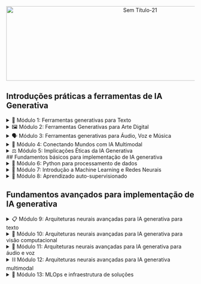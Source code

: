 <div align="center">

<img width="700" height="200" alt="Sem Título-21" src="https://github.com/user-attachments/assets/fdd62f2d-ec6f-4466-bf7e-53da3d927da2" />

</div>

## Introduções práticas a ferramentas de IA Generativa  

<details>
 <summary> 📝 Módulo 1: Ferramentas generativas para Texto </summary>

- [Tutoria 1 (14/05/2025) - Introdução à geração de texto com modelos de linguagem](https://github.com/brunamota/Esp-AKCIT/blob/main/Slides/M1%20-%20Introdu%C3%A7%C3%A3o%20%C3%A0%20gera%C3%A7%C3%A3o%20de%20texto%20com%20modelos%20de%20linguagem_compressed.pdf)

- [Tutoria 2 (21/05/2025) - Automação estratégica para rotinas coorporaativas](https://github.com/brunamota/Esp-AKCIT/blob/main/Slides/M1%20-%20Automa%C3%A7%C3%A3o%20estrat%C3%A9gica%20para%20rotinas%20coorporativa_compressed.pdf)
</details>

<details>
 <summary> 🖼️ Módulo 2: Ferramentas Generativas para Arte Digital </summary>

- [Tutoria 3 (28/05/2025) - Ferramentas para geração de imagem digital](https://github.com/brunamota/Esp-AKCIT/blob/main/Slides/M2%20-%20Ferramentas%20para%20gera%C3%A7%C3%A3o%20de%20imagem%20digital_compressed.pdf)
- [Tutoria 4 (04/06/2025) - Engenharia de Prompts para criação de arte digita](https://github.com/brunamota/Esp-AKCIT/blob/main/Slides/M2%20-%20Engenharia%20de%20Prompts%20para%20cria%C3%A7%C3%A3o%20de%20arte%20digital_compressed.pdf)
</details>

<details>
 <summary> 🗣️ Módulo 3: Ferramentas generativas para Áudio, Voz e Música </summary>

- [Tutoria 5 (11/06/2025) - Aplicação das Ferramentas generativa para áudio](https://github.com/brunamota/Esp-AKCIT/blob/main/Slides/M3%20-%20Aplica%C3%A7%C3%A3o%20das%20Ferramentas%20generativa%20para%20%C3%A1udio_compressed.pdf)
- [Tutoria 6 (18/06/2025)- Panorama das ferramentas generativas para áudio](https://github.com/brunamota/Esp-AKCIT/blob/main/Slides/M3%20-%20Panorama%20das%20ferramentas%20generativas%20para%20%C3%A1udio_compressed.pdf)
</details>

<details>
 <summary> 🔗 Módulo 4: Conectando Mundos com IA Multimodal </summary>

- [Tutoria 7 (25/06/2025) - Aplicação das Ferramentas Multimodais](https://github.com/brunamota/Esp-AKCIT/blob/main/Slides/M4%20-%20Aplica%C3%A7%C3%A3o%20das%20Ferramentas%20Multimodais_compressed.pdf)
- [Tutoria 8 (02/07/2025) - Implicações éticas na IA com base em casos de uso](https://github.com/brunamota/Esp-AKCIT/blob/main/Slides/M4%20-%20Implica%C3%A7%C3%B5es%20%C3%A9ticas%20na%20IA%20com%20base%20em%20casos%20de%20uso_compressed.pdf)
</details>

<details>
 <summary> ⚖️ Módulo 5: Implicações Éticas da IA Generativa </summary>

- [Tutoria 9 (09/07/2025) - Éticas e responsabilidade na IA Generativa](https://github.com/brunamota/Esp-AKCIT/blob/main/Slides/M5%20-%20%C3%89ticas%20e%20responsabilidade%20na%20IA%20Generativa_compressed.pdf)

</details>
## Fundamentos básicos para implementação de IA generativa 

<details>
 <summary> 🐍 Módulo 6: Python para processamento de dados </summary>

- [Tutoria 10 (16/07/2025) - NumPy: Processamento de Dados Estruturados Multidimensionais](https://github.com/brunamota/Esp-AKCIT/blob/main/Documentos/M6%20-%20Numpy.md)
- [Tutoria 11 (23/07/2025) - Pandas: Manipulação e Análise de Dados Bidimensionais](https://github.com/brunamota/Esp-AKCIT/blob/main/Documentos/M6%20-%20Pandas.md)
</details>

<details>
 <summary> 🧠 Módulo 7: Introdução a Machine Learning e Redes Neurais </summary>

- Tutoria 12 (28/07/2025)
- Tutoria 13 (04/08/2025)
- Tutoria 14 (11/08/2025)
- Tutoria 15 (18/08/2025)
</details>

<details>
 <summary> 🦾 Módulo 8: Aprendizado auto-supervisionado </summary>

- Tutoria 16 (25/08/2025)
- Tutoria 17 (1º/09/2025)
</details>

## Fundamentos avançados para implementação de IA generativa

<details>
 <summary> 📋 Módulo 9: Arquiteturas neurais avançadas para IA generativa para texto </summary>

- Tutoria 18 (10/09/2025)
- Tutoria 19 (15/09/2025)
- Tutoria 20 (22/09/2025)
</details>

<details>
 <summary> 👀 Módulo 10: Arquiteturas neurais avançadas para IA generativa para visão computacional </summary>

- Tutoria 21 (29/09/2025)
- Tutoria 22 (06/10/2025)
- Tutoria 23 (13/10/2025)
</details>

<details>
 <summary> 📣 Módulo 11: Arquiteturas neurais avançadas para IA generativa para áudio e voz </summary>

- Tutoria 22 (20/10/2025)
- Tutoria 23 (27/10/2025)
- Tutoria 24 (03/11/2025)
</details>

<details>
 <summary> ⛓️ Módulo 12: Arquiteturas neurais avançadas para IA generativa multimodal </summary>

- Tutoria 24 (10/11/2025)
- Tutoria 25 (17/11/2025)
- Tutoria 26 (24/11/2025)
</details>

<details>
 <summary> 🚧 Módulo 13: MLOps e infraestrutura de soluções </summary>

- Tutoria 27 (1º/12/2025)
- Tutoria 28 (08/12/2025)
- Tutoria 29 (15/12/2025)
</details>
